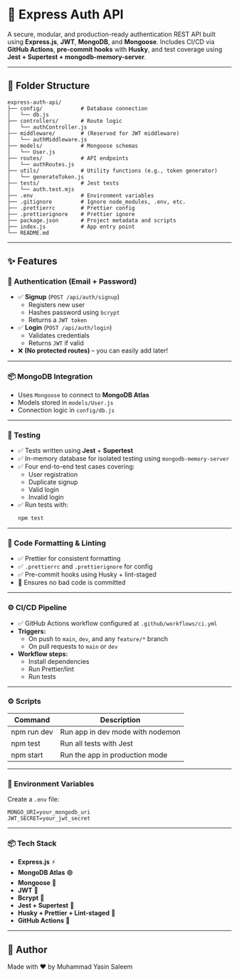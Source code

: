 # 🚀 Express Auth API

A secure, modular, and production-ready authentication REST API built using **Express.js**, **JWT**, **MongoDB**, and **Mongoose**. Includes CI/CD via **GitHub Actions**, **pre-commit hooks** with **Husky**, and test coverage using **Jest + Supertest + mongodb-memory-server**.

---

## 📁 Folder Structure

```
express-auth-api/
├── config/            # Database connection
│   └── db.js
├── controllers/       # Route logic
│   └── authController.js
├── middleware/        # (Reserved for JWT middleware)
│   └── authMiddleware.js
├── models/            # Mongoose schemas
│   └── User.js
├── routes/            # API endpoints
│   └── authRoutes.js
├── utils/             # Utility functions (e.g., token generator)
│   └── generateToken.js
├── tests/             # Jest tests
│   └── auth.test.mjs
├── .env               # Environment variables
├── .gitignore         # Ignore node_modules, .env, etc.
├── .prettierrc        # Prettier config
├── .prettierignore    # Prettier ignore
├── package.json       # Project metadata and scripts
├── index.js           # App entry point
└── README.md
```

---

## ✨ Features

### 🔐 Authentication (Email + Password)
- ✅ **Signup** (`POST /api/auth/signup`)
  - Registers new user
  - Hashes password using `bcrypt`
  - Returns a `JWT token`
- ✅ **Login** (`POST /api/auth/login`)
  - Validates credentials
  - Returns `JWT` if valid
- ❌ **(No protected routes)** – you can easily add later!

---

### 📦 MongoDB Integration
- Uses `Mongoose` to connect to **MongoDB Atlas**
- Models stored in `models/User.js`
- Connection logic in `config/db.js`

---

### 🧪 Testing
- ✅ Tests written using **Jest** + **Supertest**
- ✅ In-memory database for isolated testing using `mongodb-memory-server`
- ✅ Four end-to-end test cases covering:
  - User registration
  - Duplicate signup
  - Valid login
  - Invalid login
- ✅ Run tests with:
  ```bash
  npm test
  ```

---

### 🧹 Code Formatting & Linting
- ✅ Prettier for consistent formatting
- ✅ `.prettierrc` and `.prettierignore` for config
- ✅ Pre-commit hooks using Husky + lint-staged
- 🚫 Ensures no bad code is committed

---

### ⚙️ CI/CD Pipeline
- ✅ GitHub Actions workflow configured at `.github/workflows/ci.yml`
- **Triggers:**
  - On push to `main`, `dev`, and any `feature/*` branch
  - On pull requests to `main` or `dev`
- **Workflow steps:**
  - Install dependencies
  - Run Prettier/lint
  - Run tests

---

### ⚙️ Scripts
| Command         | Description                        |
|-----------------|------------------------------------|
| npm run dev     | Run app in dev mode with nodemon   |
| npm test        | Run all tests with Jest            |
| npm start       | Run the app in production mode     |

---

### 📄 Environment Variables
Create a `.env` file:

```
MONGO_URI=your_mongodb_uri
JWT_SECRET=your_jwt_secret
```

---

### 📦 Tech Stack
- **Express.js** ⚡️
- **MongoDB Atlas** 🟢
- **Mongoose** 🍃
- **JWT** 🔐
- **Bcrypt** 🔑
- **Jest + Supertest** 🧪
- **Husky + Prettier + Lint-staged** 🧼
- **GitHub Actions** 🤖

---

## 🙌 Author
Made with ❤️ by Muhammad Yasin Saleem
